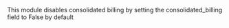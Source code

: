 This module disables consolidated billing by setting the consolidated_billing field to False by default

